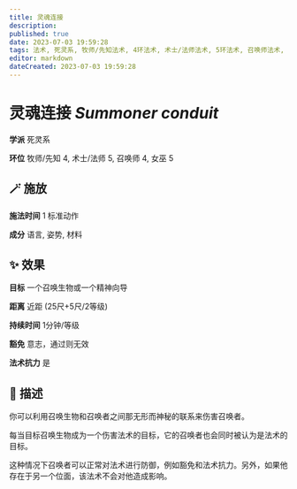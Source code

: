 ```yaml
---
title: 灵魂连接
description: 
published: true
date: 2023-07-03 19:59:28
tags: 法术, 死灵系, 牧师/先知法术, 4环法术, 术士/法师法术, 5环法术, 召唤师法术, 女巫法术
editor: markdown
dateCreated: 2023-07-03 19:59:28
---
```


# **灵魂连接** *Summoner conduit*

**学派** 死灵系 

**环位** 牧师/先知 4, 术士/法师 5, 召唤师 4, 女巫 5

## 🪄 施放

**施法时间** 1 标准动作

**成分** 语言, 姿势, 材料

## ✨ 效果 

**目标** 一个召唤生物或一个精神向导 

**距离** 近距 (25尺+5尺/2等级)  

**持续时间** 1分钟/等级 

**豁免** 意志，通过则无效

**法术抗力** 是

## 📖 描述

你可以利用召唤生物和召唤者之间那无形而神秘的联系来伤害召唤者。

每当目标召唤生物成为一个伤害法术的目标，它的召唤者也会同时被认为是法术的目标。

这种情况下召唤者可以正常对法术进行防御，例如豁免和法术抗力。另外，如果他存在于另一个位面，该法术不会对他造成影响。
    